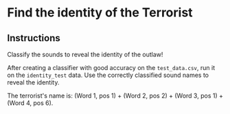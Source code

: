 # Find the identity of the Terrorist

## Instructions

Classify the sounds to reveal the identity of the outlaw!

After creating a classifier with good accuracy on the `test_data.csv`, run it on the `identity_test` data. Use the correctly classified sound names to reveal the identity.

The terrorist's name is: (Word 1, pos 1) + (Word 2, pos 2) + (Word 3, pos 1) + (Word 4, pos 6).